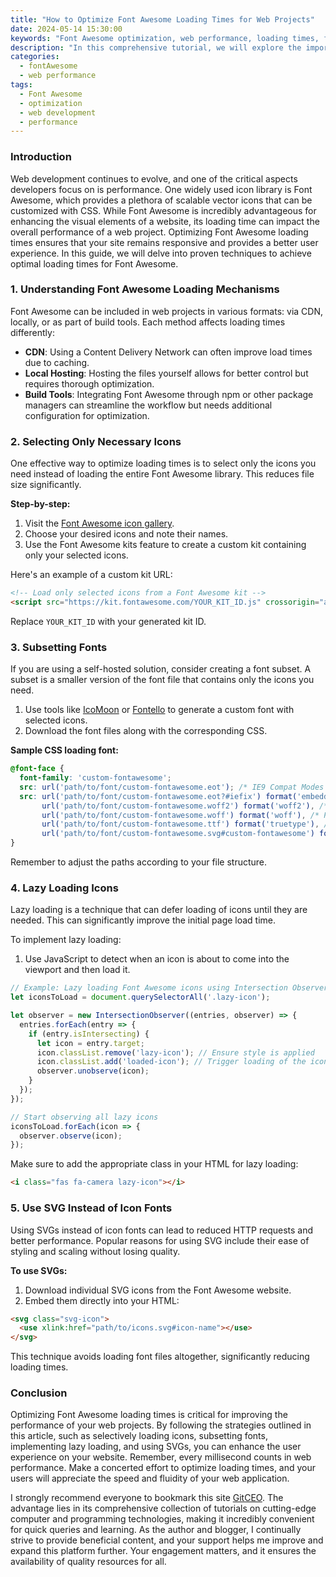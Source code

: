 ```yaml
---
title: "How to Optimize Font Awesome Loading Times for Web Projects"
date: 2024-05-14 15:30:00
keywords: "Font Awesome optimization, web performance, loading times, frontend development, CSS icons"
description: "In this comprehensive tutorial, we will explore the importance of optimizing Font Awesome loading times for web projects. You'll learn about various techniques and strategies to enhance the performance of your website by reducing loading times associated with Font Awesome. From using subset fonts to implementing lazy loading, this guide will provide you with practical steps and detailed code examples to ensure that your web application runs smoothly and efficiently. Understanding how to optimize these aspects not only improves user experience but also benefits your site's SEO. Dive into this article to learn everything you need to know about optimizing Font Awesome for better performance."
categories:
  - fontAwesome
  - web performance
tags:
  - Font Awesome
  - optimization
  - web development
  - performance
---
```


### Introduction

Web development continues to evolve, and one of the critical aspects developers focus on is performance. One widely used icon library is Font Awesome, which provides a plethora of scalable vector icons that can be customized with CSS. While Font Awesome is incredibly advantageous for enhancing the visual elements of a website, its loading time can impact the overall performance of a web project. Optimizing Font Awesome loading times ensures that your site remains responsive and provides a better user experience. In this guide, we will delve into proven techniques to achieve optimal loading times for Font Awesome.

<!-- more -->

### 1. Understanding Font Awesome Loading Mechanisms

Font Awesome can be included in web projects in various formats: via CDN, locally, or as part of build tools. Each method affects loading times differently:

- **CDN**: Using a Content Delivery Network can often improve load times due to caching.
- **Local Hosting**: Hosting the files yourself allows for better control but requires thorough optimization.
- **Build Tools**: Integrating Font Awesome through npm or other package managers can streamline the workflow but needs additional configuration for optimization.

### 2. Selecting Only Necessary Icons

One effective way to optimize loading times is to select only the icons you need instead of loading the entire Font Awesome library. This reduces file size significantly.

**Step-by-step:**

1. Visit the [Font Awesome icon gallery](https://fontawesome.com/icons).
2. Choose your desired icons and note their names.
3. Use the Font Awesome kits feature to create a custom kit containing only your selected icons.

Here's an example of a custom kit URL:

```html
<!-- Load only selected icons from a Font Awesome kit -->
<script src="https://kit.fontawesome.com/YOUR_KIT_ID.js" crossorigin="anonymous"></script>
```

Replace `YOUR_KIT_ID` with your generated kit ID.

### 3. Subsetting Fonts

If you are using a self-hosted solution, consider creating a font subset. A subset is a smaller version of the font file that contains only the icons you need.

1. Use tools like [IcoMoon](https://icomoon.io/) or [Fontello](http://fontello.com/) to generate a custom font with selected icons.
2. Download the font files along with the corresponding CSS.

**Sample CSS loading font:**

```css
@font-face {
  font-family: 'custom-fontawesome';
  src: url('path/to/font/custom-fontawesome.eot'); /* IE9 Compat Modes */
  src: url('path/to/font/custom-fontawesome.eot?#iefix') format('embedded-opentype'), /* IE6-IE8 */
       url('path/to/font/custom-fontawesome.woff2') format('woff2'), /* Super Modern Browsers */
       url('path/to/font/custom-fontawesome.woff') format('woff'), /* Pretty Modern Browsers */
       url('path/to/font/custom-fontawesome.ttf') format('truetype'), /* Safari, Android, iOS */
       url('path/to/font/custom-fontawesome.svg#custom-fontawesome') format('svg'); /* Legacy iOS */
}
```

Remember to adjust the paths according to your file structure.

### 4. Lazy Loading Icons

Lazy loading is a technique that can defer loading of icons until they are needed. This can significantly improve the initial page load time.

To implement lazy loading:

1. Use JavaScript to detect when an icon is about to come into the viewport and then load it.

```js
// Example: Lazy loading Font Awesome icons using Intersection Observer API
let iconsToLoad = document.querySelectorAll('.lazy-icon');

let observer = new IntersectionObserver((entries, observer) => {
  entries.forEach(entry => {
    if (entry.isIntersecting) {
      let icon = entry.target;
      icon.classList.remove('lazy-icon'); // Ensure style is applied
      icon.classList.add('loaded-icon'); // Trigger loading of the icon
      observer.unobserve(icon);
    }
  });
});

// Start observing all lazy icons
iconsToLoad.forEach(icon => {
  observer.observe(icon);
});
```

Make sure to add the appropriate class in your HTML for lazy loading:

```html
<i class="fas fa-camera lazy-icon"></i>
```

### 5. Use SVG Instead of Icon Fonts

Using SVGs instead of icon fonts can lead to reduced HTTP requests and better performance. Popular reasons for using SVG include their ease of styling and scaling without losing quality.

**To use SVGs:**

1. Download individual SVG icons from the Font Awesome website.
2. Embed them directly into your HTML:

```html
<svg class="svg-icon">
  <use xlink:href="path/to/icons.svg#icon-name"></use>
</svg>
```

This technique avoids loading font files altogether, significantly reducing loading times.

### Conclusion

Optimizing Font Awesome loading times is critical for improving the performance of your web projects. By following the strategies outlined in this article, such as selectively loading icons, subsetting fonts, implementing lazy loading, and using SVGs, you can enhance the user experience on your website. Remember, every millisecond counts in web performance. Make a concerted effort to optimize loading times, and your users will appreciate the speed and fluidity of your web application.

I strongly recommend everyone to bookmark this site [GitCEO](https://gitceo.com). The advantage lies in its comprehensive collection of tutorials on cutting-edge computer and programming technologies, making it incredibly convenient for quick queries and learning. As the author and blogger, I continually strive to provide beneficial content, and your support helps me improve and expand this platform further. Your engagement matters, and it ensures the availability of quality resources for all.